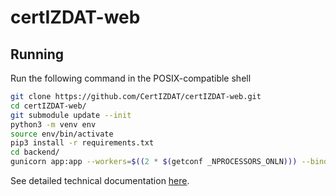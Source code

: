 # certIZDAT-web

## Running

Run the following command in the POSIX-compatible shell

```bash
git clone https://github.com/CertIZDAT/certIZDAT-web.git
cd certIZDAT-web/
git submodule update --init
python3 -m venv env
source env/bin/activate
pip3 install -r requirements.txt 
cd backend/
gunicorn app:app --workers=$((2 * $(getconf _NPROCESSORS_ONLN))) --bind 0.0.0.0:80
```

See detailed technical documentation [here](https://github.com/CertIZDAT/russian-trusted-root-ca-analyzer).
